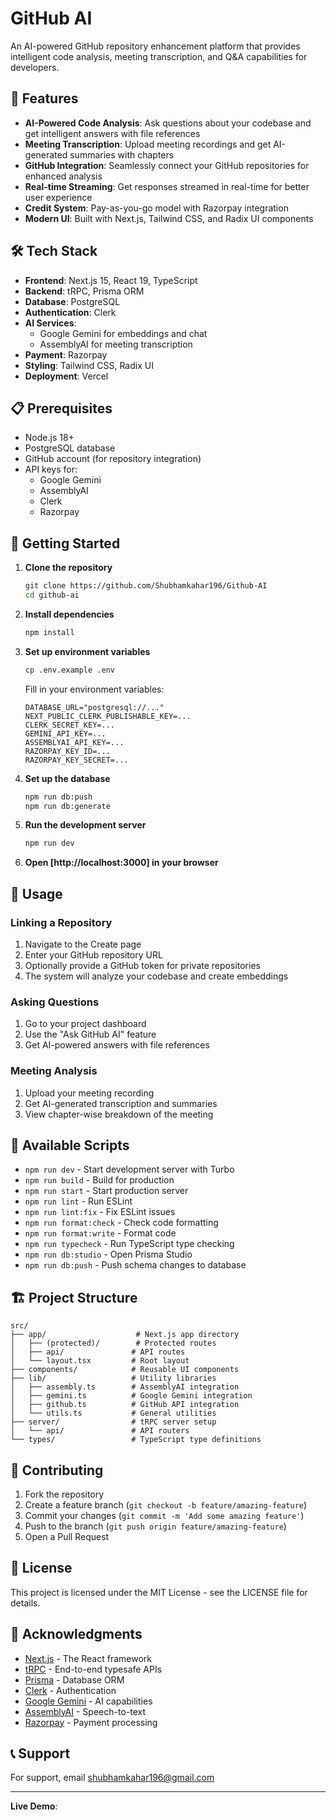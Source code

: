 # GitHub AI

An AI-powered GitHub repository enhancement platform that provides intelligent code analysis, meeting transcription, and Q&A capabilities for developers.

## 🚀 Features

- **AI-Powered Code Analysis**: Ask questions about your codebase and get intelligent answers with file references
- **Meeting Transcription**: Upload meeting recordings and get AI-generated summaries with chapters
- **GitHub Integration**: Seamlessly connect your GitHub repositories for enhanced analysis
- **Real-time Streaming**: Get responses streamed in real-time for better user experience
- **Credit System**: Pay-as-you-go model with Razorpay integration
- **Modern UI**: Built with Next.js, Tailwind CSS, and Radix UI components

## 🛠️ Tech Stack

- **Frontend**: Next.js 15, React 19, TypeScript
- **Backend**: tRPC, Prisma ORM
- **Database**: PostgreSQL
- **Authentication**: Clerk
- **AI Services**:
  - Google Gemini for embeddings and chat
  - AssemblyAI for meeting transcription
- **Payment**: Razorpay
- **Styling**: Tailwind CSS, Radix UI
- **Deployment**: Vercel

## 📋 Prerequisites

- Node.js 18+
- PostgreSQL database
- GitHub account (for repository integration)
- API keys for:
  - Google Gemini
  - AssemblyAI
  - Clerk
  - Razorpay

## 🚀 Getting Started

1. **Clone the repository**
   ```bash
   git clone https://github.com/Shubhamkahar196/Github-AI
   cd github-ai
   ```

2. **Install dependencies**
   ```bash
   npm install
   ```

3. **Set up environment variables**
   ```bash
   cp .env.example .env
   ```

   Fill in your environment variables:
   ```env
   DATABASE_URL="postgresql://..."
   NEXT_PUBLIC_CLERK_PUBLISHABLE_KEY=...
   CLERK_SECRET_KEY=...
   GEMINI_API_KEY=...
   ASSEMBLYAI_API_KEY=...
   RAZORPAY_KEY_ID=...
   RAZORPAY_KEY_SECRET=...
   ```

4. **Set up the database**
   ```bash
   npm run db:push
   npm run db:generate
   ```

5. **Run the development server**
   ```bash
   npm run dev
   ```

6. **Open [http://localhost:3000] in your browser**

## 📖 Usage

### Linking a Repository
1. Navigate to the Create page
2. Enter your GitHub repository URL
3. Optionally provide a GitHub token for private repositories
4. The system will analyze your codebase and create embeddings

### Asking Questions
1. Go to your project dashboard
2. Use the "Ask GitHub AI" feature
3. Get AI-powered answers with file references

### Meeting Analysis
1. Upload your meeting recording
2. Get AI-generated transcription and summaries
3. View chapter-wise breakdown of the meeting

## 🔧 Available Scripts

- `npm run dev` - Start development server with Turbo
- `npm run build` - Build for production
- `npm run start` - Start production server
- `npm run lint` - Run ESLint
- `npm run lint:fix` - Fix ESLint issues
- `npm run format:check` - Check code formatting
- `npm run format:write` - Format code
- `npm run typecheck` - Run TypeScript type checking
- `npm run db:studio` - Open Prisma Studio
- `npm run db:push` - Push schema changes to database

## 🏗️ Project Structure

```
src/
├── app/                    # Next.js app directory
│   ├── (protected)/        # Protected routes
│   ├── api/               # API routes
│   └── layout.tsx         # Root layout
├── components/            # Reusable UI components
├── lib/                   # Utility libraries
│   ├── assembly.ts        # AssemblyAI integration
│   ├── gemini.ts          # Google Gemini integration
│   ├── github.ts          # GitHub API integration
│   └── utils.ts           # General utilities
├── server/                # tRPC server setup
│   └── api/               # API routers
└── types/                 # TypeScript type definitions
```

## 🤝 Contributing

1. Fork the repository
2. Create a feature branch (`git checkout -b feature/amazing-feature`)
3. Commit your changes (`git commit -m 'Add some amazing feature'`)
4. Push to the branch (`git push origin feature/amazing-feature`)
5. Open a Pull Request

## 📄 License

This project is licensed under the MIT License - see the LICENSE file for details.

## 🙏 Acknowledgments

- [Next.js](https://nextjs.org/) - The React framework
- [tRPC](https://trpc.io/) - End-to-end typesafe APIs
- [Prisma](https://prisma.io/) - Database ORM
- [Clerk](https://clerk.com/) - Authentication
- [Google Gemini](https://ai.google.dev/) - AI capabilities
- [AssemblyAI](https://assemblyai.com/) - Speech-to-text
- [Razorpay](https://razorpay.com/) - Payment processing

## 📞 Support

For support, email shubhamkahar196@gmail.com 

---

**Live Demo**: 
